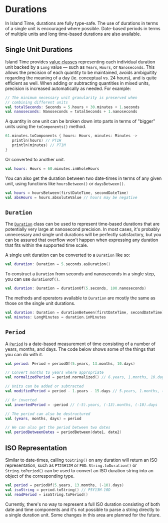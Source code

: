 # Durations

In Island Time, durations are fully type-safe. The use of durations in terms of a single unit is encouraged where possible. Date-based periods in terms of multiple units and long time-based durations are also available.

## Single Unit Durations

Island Time provides [value classes](https://kotlinlang.org/docs/reference/inline-classes.html) representing each individual duration unit backed by a `Long` value &mdash; such as `Years`, `Hours`, or `Nanoseconds`. This allows the precision of each quantity to be maintained, avoids ambiguitity regarding the meaning of a day (ie. conceptual vs. 24 hours), and is quite efficient as well. When adding or subtracting quantities in mixed units, precision is increased automatically as needed. For example:

```kotlin
// The minimum necessary unit granularity is preserved when
// combining different units
val totalSeconds: Seconds = 5.hours + 30.minutes + 1.seconds
val nanoseconds: Nanoseconds = totalSeconds + 1.nanoseconds
```

A quantity in one unit can be broken down into parts in terms of "bigger" units using the `toComponents()` method.

```kotlin
61.minutes.toComponents { hours: Hours, minutes: Minutes ->
   println(hours) // PT1H
   println(minutes) // PT1M
}
```

Or converted to another unit.

```kotlin
val hours: Hours = 60.minutes.inWholeHours
```

You can also get the duration between two date-times in terms of any given unit, using functions like `hoursBetween()` or `daysBetween()`.

```kotlin
val hours = hoursBetween(firstDateTime, secondDateTime)
val absHours = hours.absoluteValue // hours may be negative
```

## `Duration`

The [`Duration`](../api/core/io.islandtime.measures/-duration/index.md) class can be used to represent time-based durations that are potentially very large at nanosecond precision. In most cases, it's probably unnecessary and single unit durations will be perfectly satisfactory, but you can be assured that overflow won't happen when expressing any duration that fits within the supported time scale.

A single unit duration can be converted to a `Duration` like so:

```kotlin
val duration: Duration = 5.seconds.asDuration()
```

To construct a `Duration` from seconds and nanoseconds in a single step, you can use `durationOf()`.

```kotlin
val duration: Duration = durationOf(5.seconds, 100.nanoseconds)
```

The methods and operators available to `Duration` are mostly the same as those on the single unit durations.

```kotlin
val duration: Duration = durationBetween(firstDateTime, secondDateTime)
val minutes: LongMinutes = duration.inMinutes
```

## `Period`

A [`Period`](../api/core/io.islandtime.measures/-period/index.md) is a date-based measurement of time consisting of a number of years, months, and days. The code below shows some of the things that you can do with it.

```kotlin
val period: Period = periodOf(5.years, 13.months, 10.days)

// Convert months to years where appropriate
val normalizedPeriod = period.normalized() // 6.years, 1.months, 10.days

// Units can be added or subtracted
val modifiedPeriod = period - 1.years - 15.days // 5.years, 1.months, (-5).days

// Or inverted
val invertedPeriod = -period // (-5).years, (-13).months, (-10).days

// The period can also be destructured
val (years, months, days) = period

// We can also get the period between two dates
val periodBetweenDates = periodBetween(date1, date2)
```

## ISO Representation

Similar to date-times, calling `toString()` on any duration will return an ISO representation, such as `PT23H12M` or `P0D`. `String.toDuration()` or `String.toPeriod()` can be used to convert an ISO duration string into an object of the corresponding type.

```kotlin
val period = periodOf(5.years, 13.months, (-10).days)
val isoString = period.toString() // P5Y13M-10D
val readPeriod = isoString.toPeriod()
```

Currently, there's no way to represent a full ISO duration consisting of both date and time components and it's not possible to parse a string directly to a single duration unit. Some changes in this area are planned for the future.
